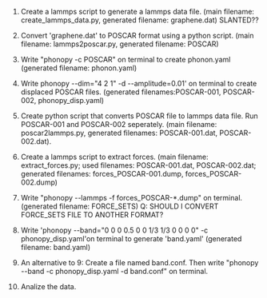 1. Create a lammps script to generate a lammps data file.
   (main filename: create_lammps_data.py, generated filename: graphene.dat) SLANTED??
   
3. Convert 'graphene.dat' to POSCAR format using a python script.
  (main filename: lammps2poscar.py, generated filename: POSCAR) 
   
4. Write "phonopy -c POSCAR" on terminal to create phonon.yaml
   (generated filename: phonon.yaml)
   
5. Write phonopy --dim="4 2 1" -d --amplitude=0.01' on terminal to create displaced POSCAR files.
   (generated filenames:POSCAR-001, POSCAR-002, phonopy_disp.yaml)
   
6. Create python script that converts POSCAR file to lammps data file. Run POSCAR-001 and POSCAR-002 seperately.
    (main filename: poscar2lammps.py, generated filenames: POSCAR-001.dat, POSCAR-002.dat).
   
7. Create a lammps script to extract forces.
     (main filename: extract_forces.py; used filenames: POSCAR-001.dat, POSCAR-002.dat; generated filenames: forces_POSCAR-001.dump, forces_POSCAR-002.dump)

8. Write "phonopy --lammps -f forces_POSCAR-*.dump" on terminal.
    (generated filename: FORCE_SETS)      Q: SHOULD I CONVERT FORCE_SETS FILE TO ANOTHER FORMAT?
   
9. Write 'phonopy --band="0 0 0  0.5 0 0  1/3 1/3 0  0 0 0" -c phonopy_disp.yaml'on terminal to generate 'band.yaml'
    (generated filename: band.yaml)

10. An alternative to 9: Create a file named band.conf. Then write "phonopy --band -c phonopy_disp.yaml -d band.conf" on terminal.

11. Analize the data.
